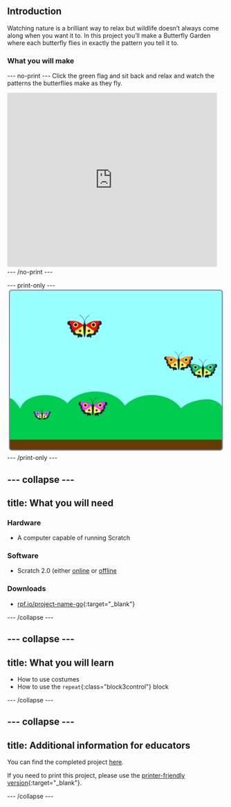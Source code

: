 ## Introduction

Watching nature is a brilliant way to relax but wildlife doesn’t always come along when you want it to. In this project you’ll make a Butterfly Garden where each butterfly flies in exactly the pattern you tell it to.

### What you will make

--- no-print ---
Click the green flag and sit back and relax and watch the patterns the butterflies make as they fly.

<div class="scratch-preview">
<iframe src="https://scratch.mit.edu/projects/403091557/embed" allowtransparency="true" width="485" height="402" frameborder="0" scrolling="no" allowfullscreen></iframe>
</div>
--- /no-print ---

--- print-only ---
![Complete project](images/showcase_static.png)
--- /print-only ---

--- collapse ---
---
title: What you will need
---
### Hardware

+ A computer capable of running Scratch

### Software

+ Scratch 2.0 (either [online](http://rpf.io/scratchon) or [offline](http://rpf.io/scratchoff)

### Downloads

+ [rpf.io/project-name-go](http://rpf.io/butterfly-garden-go){:target="_blank"}

--- /collapse ---

--- collapse ---
---
title: What you will learn
---

+ How to use costumes
+ How to use the `repeat`{:class="block3control"} block

--- /collapse ---

--- collapse ---
---
title: Additional information for educators
---

You can find the completed project [here](http://rpf.io/butterfly-garden-get).

If you need to print this project, please use the [printer-friendly version](https://projects.raspberrypi.org/en/projects/butterfly-garden/print){:target="_blank"}.

--- /collapse ---
